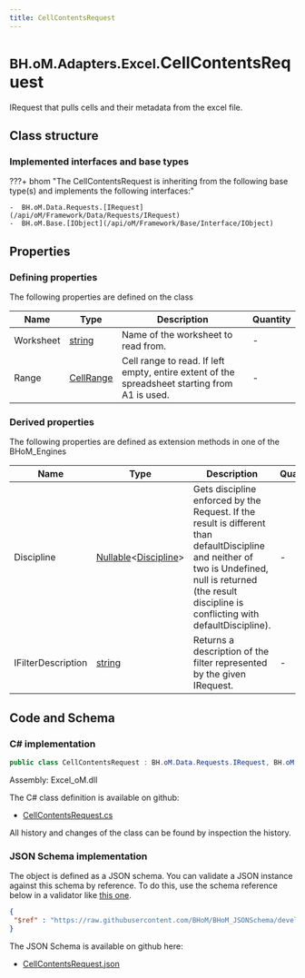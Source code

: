 ```yaml
---
title: CellContentsRequest
---
```


# <small>BH.oM.Adapters.Excel.</small>**CellContentsRequest**

IRequest that pulls cells and their metadata from the excel file.

## Class structure

### Implemented interfaces and base types

???+ bhom "The CellContentsRequest is inheriting from the following base type(s) and implements the following interfaces:"

    -  BH.oM.Data.Requests.[IRequest](/api/oM/Framework/Data/Requests/IRequest)
    -  BH.oM.Base.[IObject](/api/oM/Framework/Base/Interface/IObject)


## Properties



### Defining properties

The following properties are defined on the class

| Name             | Type             | Description      | Quantity         |
|------------------|------------------|------------------|------------------|
| Worksheet | [string](https://learn.microsoft.com/en-us/dotnet/api/System.String?view=netstandard-2.0) | Name of the worksheet to read from. | - |
| Range | [CellRange](/api/oM/Adapter/Adapters/Excel/Address/CellRange) | Cell range to read. If left empty, entire extent of the spreadsheet starting from A1 is used. | - |


### Derived properties

The following properties are defined as extension methods in one of the BHoM_Engines

| Name             | Type             | Description      | Quantity         | Engine           |
|------------------|------------------|------------------|------------------|------------------|
| Discipline | [Nullable](https://learn.microsoft.com/en-us/dotnet/api/System.Nullable-1?view=netstandard-2.0)&lt;[Discipline](/api/oM/Adapter/Adapters/Revit/Enums/Discipline)&gt; | Gets discipline enforced by the Request. If the result is different than defaultDiscipline and neither of two is Undefined, null is returned (the result discipline is conflicting with defaultDiscipline). | - | Revit_Engine |
| IFilterDescription | [string](https://learn.microsoft.com/en-us/dotnet/api/System.String?view=netstandard-2.0) | Returns a description of the filter represented by the given IRequest. | - | Revit_Engine |


## Code and Schema

### C# implementation

``` C# title="C#"
public class CellContentsRequest : BH.oM.Data.Requests.IRequest, BH.oM.Base.IObject
```

Assembly: Excel_oM.dll

The C# class definition is available on github:

- [CellContentsRequest.cs](https://github.com/BHoM/Excel_Toolkit/blob/develop/Excel_oM/Requests\CellContentsRequest.cs)

All history and changes of the class can be found by inspection the history.
### JSON Schema implementation

The object is defined as a JSON schema. You can validate a JSON instance against this schema by reference. To do this, use the schema reference below in a validator like [this one](https://www.jsonschemavalidator.net/).

``` json title="JSON Schema"
{
 "$ref" : "https://raw.githubusercontent.com/BHoM/BHoM_JSONSchema/develop/Excel_oM/CellContentsRequest.json"
}
```

The JSON Schema is available on github here:

- [CellContentsRequest.json](https://github.com/BHoM/BHoM_JSONSchema/blob/develop/Excel_oM/CellContentsRequest.json)
